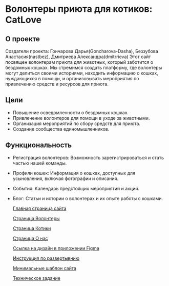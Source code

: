 # Волонтеры приюта для котиков: CatLove
## О проекте
Создатели проекта: Гончарова Дарья(Goncharova-Dasha), Беззубова Анастасия(nastbez), Дмитриева Александра(dmitrrieva)
Этот сайт посвящен волонтерам приюта для животных, который заботится о бездомных кошках. Мы стремимся создать платформу, где волонтеры могут делиться своими историями, находить информацию о кошках, нуждающихся в помощи, и организовывать мероприятия по привлечению средств и ресурсов для приюта.

## Цели

- Повышение осведомленности о бездомных кошках.
- Привлечение волонтеров для помощи в уходе за животными.
- Организация мероприятий по сбору средств для приюта.
- Создание сообщества единомышленников.

## Функциональность

- Регистрация волонтеров: Возможность зарегистрироваться и стать частью нашей команды.
- Профили кошек: Информация о кошках, доступных для усыновления, включая фотографии и описания.
- События: Календарь предстоящих мероприятий и акций.
- Блог: Статьи и истории о волонтерах и их опыте работы с кошками.

  [Главная страница сайта](Главная.png)

  [Страница Волонтеры](Волонтеры.png)

  [Страница Котики](Котики.png)

  [Страница О нас](О_нас.png)

  [Ссылка на дизайн в приложении Figma](https://www.figma.com/design/kLnOFzreAaNfU9LC8lM0IN/Untitled?node-id=0-1&node-type=canvas&t=mEHf5fEtF8J7BOrw-0)


  [Инструкция по развертывнию](instr.md)

  [Минимальные шаблон сайта](https://web-school.susu.ru/goncharova/)

  [Техническое задание](inf.md)

